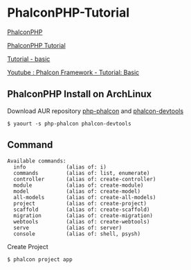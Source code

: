 # PhalconPHP-Tutorial

[PhalconPHP](https://phalconphp.com)  

[PhalconPHP Tutorial](https://olddocs.phalconphp.com/en/latest/reference/tutorial.html)  

[Tutorial - basic](https://docs.phalconphp.com/zh/3.3/tutorial-base)

[Youtube : Phalcon Framework - Tutorial: 
Basic](https://www.youtube.com/watch?v=75W-emM4wNQ)

## PhalconPHP Install on ArchLinux
Download AUR repository [php-phalcon](https://aur.archlinux.org/packages/php-phalcon/) 
and [phalcon-devtools](https://aur.archlinux.org/packages/phalcon-devtools/)  

```
$ yaourt -s php-phalcon phalcon-devtools
```

## Command
```
Available commands:
  info             (alias of: i)
  commands         (alias of: list, enumerate)
  controller       (alias of: create-controller)
  module           (alias of: create-module)
  model            (alias of: create-model)
  all-models       (alias of: create-all-models)
  project          (alias of: create-project)
  scaffold         (alias of: create-scaffold)
  migration        (alias of: create-migration)
  webtools         (alias of: create-webtools)
  serve            (alias of: server)
  console          (alias of: shell, psysh)
```

Create Project  

```
$ phalcon project app
```
